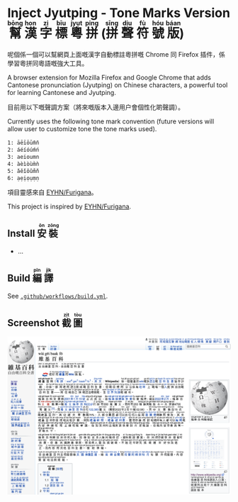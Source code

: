 <h1>Inject Jyutping - Tone Marks Version <ruby>幫<rt>bōng</rt></ruby> <ruby>漢<rt>hon</rt></ruby> <ruby>字<rt>zị</rt></ruby> <ruby>標<rt>bīu</rt></ruby> <ruby>粵<rt>jyụt</rt></ruby> <ruby>拼<rt>ping</rt></ruby> (<ruby>拼<rt>sīng</rt></ruby> <ruby>聲<rt>dịu</rt></ruby> <ruby>符<rt>fù</rt></ruby> <ruby>號<rt>hóu</rt></ruby> <ruby>版<rt>báan</rt></ruby>) </h1>

呢個係一個可以幫網頁上面嘅漢字自動標註粵拼嘅 Chrome 同 Firefox 插件，係學習粵拼同粵語嘅強大工具。

A browser extension for Mozilla Firefox and Google Chrome that adds Cantonese pronunciation (Jyutping) on Chinese characters, a powerful tool for learning Cantonese and Jyutping.

目前用以下嘅聲調方案（將來嘅版本入邊用户會個性化啲聲調）。

Currently uses the following tone mark convention (future versions will allow user to customize tone the tone marks used).

```
1: āēīōūm̄n̄
2: áéíóúḿń
3: aeioumn
4: àèìòùm̀ǹ
5: ǎěǐǒǔm̌ň
6: ạẹịọụṃṇ
```

項目靈感來自 [EYHN/Furigana](https://github.com/EYHN/Furigana)。

This project is inspired by [EYHN/Furigana](https://github.com/EYHN/Furigana).

<h2>Install <ruby>安<rt>ōn</rt></ruby> <ruby>裝<rt>zōng</rt></ruby> </h2>

- ...

<h2>Build <ruby>編<rt>pīn</rt></ruby> <ruby>譯<rt>jịk</rt></ruby> </h2>

See [`.github/workflows/build.yml`](.github/workflows/build.yml).

<h2>Screenshot <ruby>截<rt>zịt</rt></ruby> <ruby>圖<rt>tòu</rt></ruby> </h2>

![](./demo.jpg)
